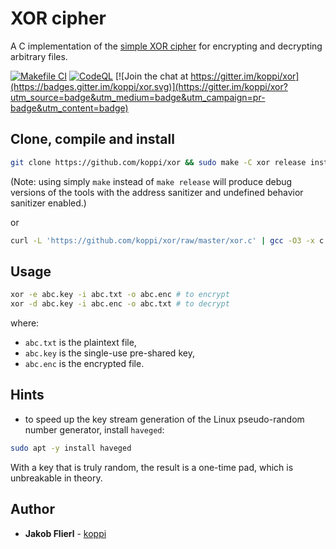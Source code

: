 # XOR cipher

A C implementation of the [simple XOR cipher](https://en.wikipedia.org/wiki/XOR_cipher) for encrypting and decrypting arbitrary files.

[![Makefile CI](https://github.com/koppi/xor/actions/workflows/makefile.yml/badge.svg)](https://github.com/koppi/xor/actions/workflows/makefile.yml) [![CodeQL](https://github.com/koppi/xor/actions/workflows/codeql-analysis.yml/badge.svg)](https://github.com/koppi/xor/actions/workflows/codeql-analysis.yml) [![Join the chat at https://gitter.im/koppi/xor](https://badges.gitter.im/koppi/xor.svg)](https://gitter.im/koppi/xor?utm_source=badge&utm_medium=badge&utm_campaign=pr-badge&utm_content=badge)

## Clone, compile and install

```bash
git clone https://github.com/koppi/xor && sudo make -C xor release install
```

(Note: using simply `make` instead of `make release` will produce debug versions of the tools with the address sanitizer and undefined behavior sanitizer enabled.)

or

```bash
curl -L 'https://github.com/koppi/xor/raw/master/xor.c' | gcc -O3 -x c -o /usr/local/bin/xor -
```

## Usage

```bash
xor -e abc.key -i abc.txt -o abc.enc # to encrypt
xor -d abc.key -i abc.enc -o abc.txt # to decrypt
```

where:

* ```abc.txt``` is the plaintext file,
* ```abc.key``` is the single-use pre-shared key,
* ```abc.enc``` is the encrypted file.

## Hints

* to speed up the key stream generation of the Linux pseudo-random number generator, install ```haveged```:

```bash
sudo apt -y install haveged
```

With a key that is truly random, the result is a one-time pad, which is unbreakable in theory.

## Author

* **Jakob Flierl** - [koppi](https://github.com/koppi)

